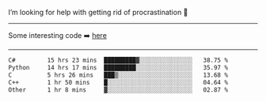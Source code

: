 I’m looking for help with getting rid of procrastination 🤔

-----

Some interesting code :arrow_right: [here](https://github.com/zhen8838/playground)

-----

<!--START_SECTION:waka-->

```txt
C#         15 hrs 23 mins  █████████▓░░░░░░░░░░░░░░░   38.75 %
Python     14 hrs 17 mins  █████████░░░░░░░░░░░░░░░░   35.97 %
C          5 hrs 26 mins   ███▒░░░░░░░░░░░░░░░░░░░░░   13.68 %
C++        1 hr 50 mins    █░░░░░░░░░░░░░░░░░░░░░░░░   04.64 %
Other      1 hr 8 mins     ▓░░░░░░░░░░░░░░░░░░░░░░░░   02.87 %
```

<!--END_SECTION:waka-->

<!--
**zhen8838/zhen8838** is a ✨ _special_ ✨ repository because its `README.md` (this file) appears on your GitHub profile.

Here are some ideas to get you started:

- 🔭 I’m currently working on ...
- 🌱 I’m currently learning ...
- 👯 I’m looking to collaborate on ...
 ...
- 💬 Ask me about ...
- 📫 How to reach me: ...
- 😄 Pronouns: ...
- ⚡ Fun fact: ...
-->
